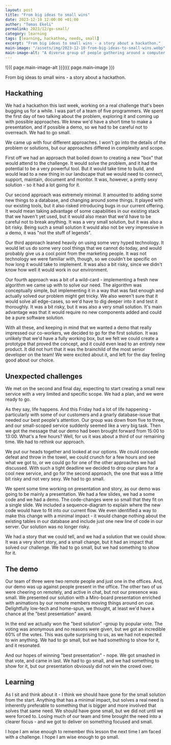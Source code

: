 ```yaml
---
layout: post
title: "From big ideas to small wins"
date: 2023-12-10 12:00:00 +01:00
author: "Tomas Ekeli"
permalink: 2023/12/go-small/
category: learning
tags: [learning, hackathon, needs, small]
excerpt: "From big ideas to small wins - a story about a hackathon."
main-image: "/assets/img/2023-12-10-from-big-ideas-to-small-wins.webp"
main-image-alt: "A diverse group of people gathering around a computer discussing ideas and creating something"
---
```


![{{ page.main-image-alt }}]({{ page.main-image }})

From big ideas to small wins - a story about a hackathon.

## Hackathing

We had a hackathon this last week, working on a real challenge that's been bugging us for a while. I was part of a team of five programmers. We spent the first day of two talking about the problem, exploring it and coming up with possible approaches. We knew we'd have a short time to make a presentation, and if possible a demo, so we had to be careful not to overreach. We had to go small.

We came up with four different approaches. I won't go into the details of the problem or solutions, but our approaches differed in complexity and scope.

First off we had an approach that boiled down to creating a new "box" that would attend to the challenge. It would solve the problem, and it had the potential to be a very powerful tool. But it would take time to build, and would lead to a new thing in our landscape that we would need to connect, support, maintain, document and monitor. It was, however, a pretty sexy solution - so it had a lot going for it.

Our second approach was extremely minimal. It amounted to adding some new things to a database, and changing around some things. It played with our existing tools, but it also risked introducing bugs in our current offering. It would mean taking advantage of some capabilities in our existing stack that we haven't yet used, but it would also mean that we'd have to be careful not to break anything. It was a very small solution, but it was also a bit risky. Being such a small solution it would also not be very impressive in a demo, it was "not the stuff of legends".

Our third approach leaned heavily on using some very hyped technology. It would let us do some very cool things that we cannot do today, and would probably give us a cool point from the marketing people. It was not technology we were familiar with, though, so we couldn't be specific on how long it would take to implement. It was also a bit risky, since we didn't know how well it would work in our environment.

Our fourth approach was a bit of a wild-card - implementing a fresh new algorithm we came up with to solve our need. The algorithm was conceptually simple, but implementing it in a way that was fast enough and actually solved our problem might get tricky. We also weren't sure that it would solve all edge-cases, so we'd have to dig deeper into it and test it thoroughly. It was a bit risky, but it was also a very small solution. It's main advantage was that it would require no new components added and could be a pure software solution.

With all these, and keeping in mind that we wanted a demo that really impressed our co-workers, we decided to go for the first solution. It was unlikely that we'd have a fully working box, but we felt we could create a prototype that proved the concept, and it could even lead to an entirely new product. It did not hurt that it was the brainchild of the most senior developer on the team! We were excited about it, and left for the day feeling good about our choice.

## Unexpected challenges

We met on the second and final day, expecting to start creating a small new service with a very limited and specific scope. We had a plan, and we were ready to go.

As they say, life happens. And this Friday had a lot of life happening - particularly with some of our customers and a gnarly database-issue that needed our best people's attention. Our group was down from five to three, and our small-scoped service suddenly seemed like a very big task. Then we got the message that our demo had been brought forward from 15:00 to 13:00. What's a few hours? Well, for us it was about a third of our remaining time. We had to rethink our approach.

We put our heads together and looked at our options. We could concede defeat and throw in the towel, we could crunch for a few hours and see what we got to, or we could go for one of the other approaches we had discussed. With such a tight deadline we decided to drop our plans for a cool new service, and go for the second approach, the one that was a little bit risky and not very sexy. We had to go small.

We spent some time working on presentation and story, as our demo was going to be mainly a presentation. We had a few slides, we had a some code and we had a demo. The code-changes were so small that they fit on a single slide. We included a sequence-diagram to explain where the new code would have to fit into our current flow. We even identified a way to make this change with a minimal impact - it would change nothing about the existing tables in our database and include just one new line of code in our server. Our solution was no longer risky. 

We had a story that we could tell, and we had a solution that we could show. It was a very short story, and a small change, but it had an impact that solved our challenge. We had to go small, but we had something to show for it.

## The demo

Our team of three were two remote people and just one in the offices. And, our demo was up against people present in the office. The other two of us were cheering on remotely, and active in chat, but not our presence was small. We presented our solution with a Miro-board presentation enriched with animations by our remote members moving things around on cue. Delightfully low-tech and home-spun, we thought, at least we'd have a chance at the "best presentation" award.

In the end we actually won the "best solution" -group by popular vote. The voting was anonymous and no reasons were given, but we got an incredible 60% of the votes. This was quite surprising to us, as we had not expected to win anything. We had to go small, but we had something to show for it, and it resonated.

And our hopes of winning "best presentation" - nope. We got smashed in that vote, and came in last. We had to go small, and we had something to show for it, but our presentation obviously did not win the crowd over.

## Learning

As I sit and think about it - I think we should have gone for the small solution from the start. Anything that has a minimal impact, but solves a real need is inherently preferable to something that is bigger and more involved that solves that same need. We should have gone small, but we did not until we were forced to. Losing much of our team and time brought the need into a clearer focus - and we got to deliver on something focused and small.

I hope I am wise enough to remember this lesson the next time I am faced with a challenge. I hope I am wise enough to go small.

